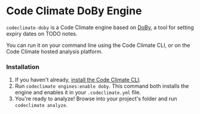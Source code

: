 # Code Climate DoBy Engine

`codeclimate-doby` is a Code Climate engine based on [DoBy](https://github.com/andyw8/do_by), a tool for setting expiry dates on TODO notes.

You can run it on your command line using the Code Climate CLI, or on the Code Climate hosted analysis platform.

### Installation

1. If you haven't already, [install the Code Climate CLI](https://github.com/codeclimate/codeclimate).
1. Run `codeclimate engines:enable doby`. This command both installs the engine and enables it in your `.codeclimate.yml` file.
1. You're ready to analyze! Browse into your project's folder and run `codeclimate analyze`.
